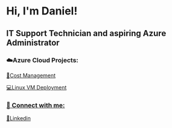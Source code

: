 # Hi, I'm Daniel! 

## IT Support Technician and aspiring Azure Administrator

### ☁️Azure Cloud Projects:
<a href="https://github.com/Daniel-Cloud-Tech/Azure-Cost-Management/blob/main/README.md">💸Cost Management
  
<a href="https://github.com/Daniel-Cloud-Tech/Azure-VM-Deployment">💻Linux VM Deployment


### 🤳 Connect with me:

<a href="https://www.linkedin.com/in/daniel-wood-320b50203/">🔗Linkedin</a> 
